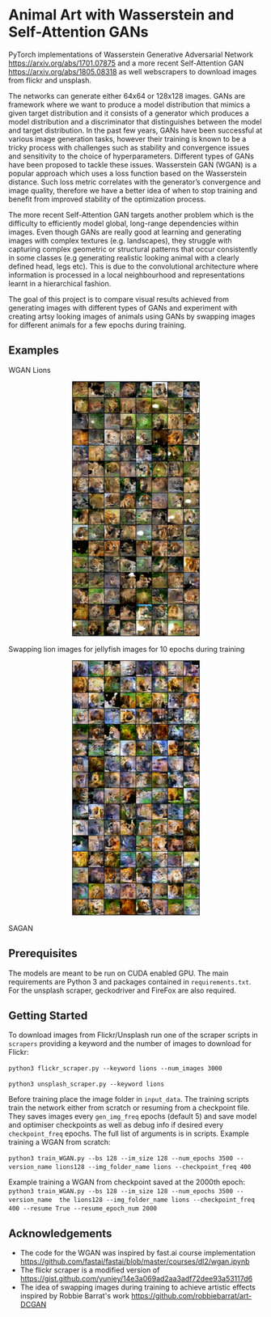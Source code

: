 # Animal Art with Wasserstein and Self-Attention GANs
PyTorch implementations of Wasserstein Generative Adversarial Network https://arxiv.org/abs/1701.07875
and a more recent Self-Attention GAN https://arxiv.org/abs/1805.08318 as well webscrapers to download images from flickr and unsplash.

The networks can generate either 64x64 or 128x128 images.
GANs are framework where we want to produce a model distribution that mimics a given target distribution and it consists of a generator which produces a model distribution and a discriminator that distinguishes between the model and target distribution.
In the past few years, GANs have been successful at various image generation tasks, however their training is known to be a tricky process with challenges such as
stability and convergence issues and sensitivity to the choice of hyperparameters. Different types of GANs have been proposed to tackle these issues.
Wasserstein GAN (WGAN) is a popular approach which uses a loss function based on the Wasserstein distance. Such loss metric correlates with the generator’s convergence and image quality, therefore we have a better idea of when to stop training and benefit from improved stability of the optimization process.

The more recent Self-Attention GAN targets another problem which is the difficulty to efficiently model global, long-range dependencies within images. Even though GANs are really good at learning and generating images with complex textures (e.g. landscapes), they struggle with capturing complex geometric or structural patterns that occur consistently in some classes (e.g generating realistic looking animal with a clearly defined head, legs etc). This is due to the convolutional architecture where information is processed in a local neighbourhood and representations learnt in a hierarchical fashion.

The goal of this project is to compare visual results achieved from generating images with different types of GANs and experiment with creating artsy looking images of animals using GANs by swapping images for different animals for a few epochs during training.

## Examples
WGAN Lions

<p align="center"><img width="50%" src="images/lions_epoch_5000.jpg" /></p>

Swapping lion images for jellyfish images for 10 epochs during training

<p align="center"><img width="50%" src="images/lionsxjellyfish_epoch_4510.jpg" /></p>

SAGAN
<coming soon>

## Prerequisites
The models are meant to be run on CUDA enabled GPU.
The main requirements are Python 3 and packages contained in `requirements.txt`.
For the unsplash scraper, geckodriver and FireFox are also required.

## Getting Started
To download images from Flickr/Unsplash run one of the scraper scripts in `scrapers` providing a keyword and the number of images to download for Flickr:

`python3 flickr_scraper.py --keyword lions --num_images 3000`

`python3 unsplash_scraper.py --keyword lions`

Before training place the image folder in `input_data`.
The training scripts train the network either from scratch or resuming from a checkpoint file.
They saves images every `gen_img_freq` epochs (default 5) and save model and optimiser checkpoints as well as debug info if desired every
`checkpoint_freq` epochs. The full list of arguments is in scripts. Example training a WGAN from scratch:

`python3 train_WGAN.py --bs 128 --im_size 128 --num_epochs 3500 --version_name lions128 --img_folder_name lions --checkpoint_freq 400`

Example training a WGAN from checkpoint saved at the 2000th epoch:
`python3 train_WGAN.py --bs 128 --im_size 128 --num_epochs 3500 --version_name  the lions128 --img_folder_name lions --checkpoint_freq 400 --resume True --resume_epoch_num 2000`

## Acknowledgements
- The code for the WGAN was inspired by fast.ai course implementation https://github.com/fastai/fastai/blob/master/courses/dl2/wgan.ipynb
- The flickr scraper is a modified version of https://gist.github.com/yunjey/14e3a069ad2aa3adf72dee93a53117d6
- The idea of swapping images during training to achieve artistic effects inspired by Robbie Barrat's work https://github.com/robbiebarrat/art-DCGAN
